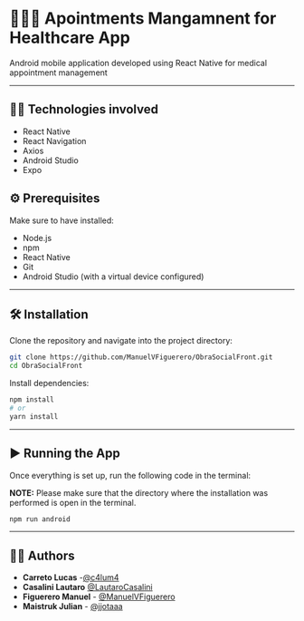 # 🧑🏻‍⚕️ Apointments Mangamnent for Healthcare App

Android mobile application developed using React Native for medical appointment management

---

## 👨‍💻 Technologies involved

 - React Native
 - React Navigation
 - Axios
 - Android Studio
 - Expo

## ⚙️ Prerequisites

Make sure to have installed:

 - Node.js
 - npm
 - React Native
 - Git
 - Android Studio (with a virtual device configured)

---

## 🛠 Installation

Clone the repository and navigate into the project directory:

```bash
git clone https://github.com/ManuelVFiguerero/ObraSocialFront.git
cd ObraSocialFront
```

Install dependencies:
```bash
npm install
# or
yarn install
```

---

## ▶️ Running the App


Once everything is set up, run the following code in the terminal:

**NOTE:** Please make sure that the directory where the installation was performed is open in the terminal.
```bash
npm run android
```

---

## 🧑‍🚀 Authors

 * **Carreto Lucas** -[@c4lum4](https://github.com/c4lum4)
 * **Casalini Lautaro** [@LautaroCasalini](https://github.com/LautaroCasalini)
 * **Figuerero Manuel** - [@ManuelVFiguerero](https://github.com/ManuelVFiguerero)
 * **Maistruk Julian** - [@jjotaaa](https://github.com/jjotaaa)